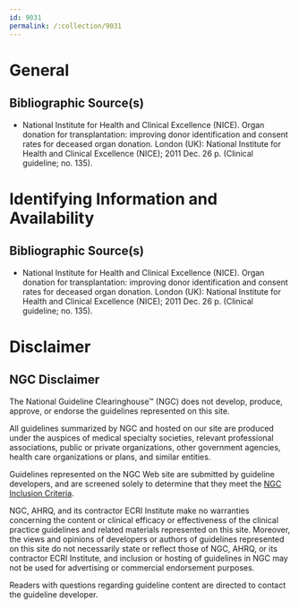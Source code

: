 ```yaml
---
id: 9031
permalink: /:collection/9031
---
```


# General

## Bibliographic Source(s)

- National Institute for Health and Clinical Excellence (NICE). Organ donation for transplantation: improving donor identification and consent rates for deceased organ donation. London (UK): National Institute for Health and Clinical Excellence (NICE); 2011 Dec. 26 p. (Clinical guideline; no. 135).

# Identifying Information and Availability

## Bibliographic Source(s)

- National Institute for Health and Clinical Excellence (NICE). Organ donation for transplantation: improving donor identification and consent rates for deceased organ donation. London (UK): National Institute for Health and Clinical Excellence (NICE); 2011 Dec. 26 p. (Clinical guideline; no. 135).

# Disclaimer

## NGC Disclaimer

The National Guideline Clearinghouse™ (NGC) does not develop, produce, approve, or endorse the guidelines represented on this site.

All guidelines summarized by NGC and hosted on our site are produced under the auspices of medical specialty societies, relevant professional associations, public or private organizations, other government agencies, health care organizations or plans, and similar entities.

Guidelines represented on the NGC Web site are submitted by guideline developers, and are screened solely to determine that they meet the [NGC Inclusion Criteria](/help-and-about/summaries/inclusion-criteria).

NGC, AHRQ, and its contractor ECRI Institute make no warranties concerning the content or clinical efficacy or effectiveness of the clinical practice guidelines and related materials represented on this site. Moreover, the views and opinions of developers or authors of guidelines represented on this site do not necessarily state or reflect those of NGC, AHRQ, or its contractor ECRI Institute, and inclusion or hosting of guidelines in NGC may not be used for advertising or commercial endorsement purposes.

Readers with questions regarding guideline content are directed to contact the guideline developer.


